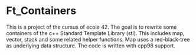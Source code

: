 # Ft_Containers 
This is a project of the cursus of ecole 42. The goal is to rewrite some containers of the c++ Standard Template Library (stl). This includes map, vector, stack and some related helper functions. Map uses a red-black-tree as underlying data structure. The code is written with cpp98 support. 
